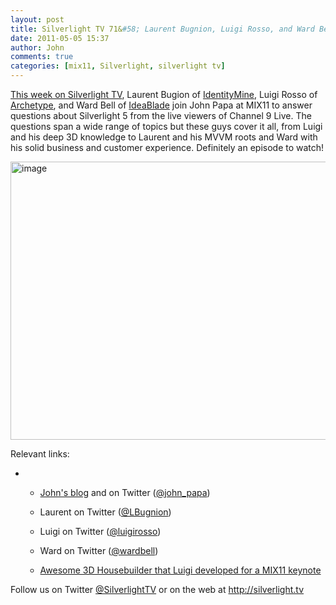 ```yaml
---
layout: post
title: Silverlight TV 71&#58; Laurent Bugnion, Luigi Rosso, and Ward Bell Talk Silverlight 5 at MIX11
date: 2011-05-05 15:37
author: John
comments: true
categories: [mix11, Silverlight, silverlight tv]
---
```

<p><a href="http://jpapa.me/sltv71">This week on Silverlight TV</a>, Laurent Bugion of <a href="http://www.identitymine.com/">IdentityMine</a>, Luigi Rosso of <a href="http://www.archetype-inc.com">Archetype</a>, and Ward Bell of <a href="http://www.ideablade.com/">IdeaBlade</a> join John Papa at MIX11 to answer questions about Silverlight 5 from the live viewers of Channel 9 Live. The questions span a wide range of topics but these guys cover it all, from Luigi and his deep 3D knowledge to Laurent and his MVVM roots and Ward with his solid business and customer experience. Definitely an episode to watch!</p>
<p><a href="http://jpapa.me/sltv71"><img height="445" width="764" src="/wp-content/uploads/media/Windows-Live-Writer/Silverlight-TV-71-Laurent-Bugnion-Luigi-_78AD/image_3.png" alt="image" border="0" title="image" style="background-image: none; padding-left: 0px; padding-right: 0px; display: inline; padding-top: 0px; border: 0px;" /></a></p>
<p>Relevant links:</p>
<ul>
<li>&nbsp;
<ul>
<li>
<p><a href="/">John's blog</a> and on Twitter (<a href="http://twitter.com/john_papa">@john_papa</a>)</p>
</li>
<li>
<p>Laurent on Twitter (<a href="http://twitter.com/LBugnion">@LBugnion</a>)</p>
</li>
<li>
<p>Luigi on Twitter (<a href="http://twitter.com/luigirosso">@luigirosso</a>)</p>
</li>
<li>
<p>Ward on Twitter (<a href="http://twitter.com/wardbell">@wardbell</a>)</p>
</li>
<li>
<p><a href="/3dmix11">Awesome 3D Housebuilder that Luigi developed for a MIX11 keynote</a></p>
</li>
</ul>
</li>
</ul>
<p>Follow us on Twitter <a href="http://www.twitter.com/SilverlightTV">@SilverlightTV</a> or on the web at <a href="http://silverlight.tv/">http://silverlight.tv</a></p>

